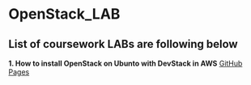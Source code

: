 # OpenStack_LAB

## List of coursework LABs are following below

**1. How to install OpenStack on Ubunto with DevStack in AWS** [GitHub Pages](https://github.com/mdtanbirtanim/OpenStack_LAB/blob/master/1.How_to_install_OpenStack_on_Ubunto_with_DevStack_in_AWS.How%20to%20install%20OpenStack%20on%20Ubunto%20with%20DevStack%20in%20AWS.md)
